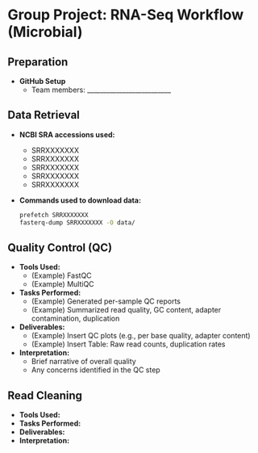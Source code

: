 # Group Project: RNA-Seq Workflow (Microbial)

## Preparation
- **GitHub Setup**
  - Team members: __________________________  

## Data Retrieval
- **NCBI SRA accessions used:**
  - SRRXXXXXXX
  - SRRXXXXXXX
  - SRRXXXXXXX
  - SRRXXXXXXX
  - SRRXXXXXXX

- **Commands used to download data:**
  ```bash
  prefetch SRRXXXXXXX
  fasterq-dump SRRXXXXXXX -O data/

## Quality Control (QC)
- **Tools Used:** 
  - (Example) FastQC
  - (Example) MultiQC
- **Tasks Performed:**  
  - (Example) Generated per-sample QC reports  
  - (Example) Summarized read quality, GC content, adapter contamination, duplication  
- **Deliverables:**  
  - (Example) Insert QC plots (e.g., per base quality, adapter content)  
  - (Example) Insert Table: Raw read counts, duplication rates  
- **Interpretation:**  
  - Brief narrative of overall quality  
  - Any concerns identified in the QC step  

## Read Cleaning
- **Tools Used:** 
- **Tasks Performed:**  
- **Deliverables:**  
- **Interpretation:**  

